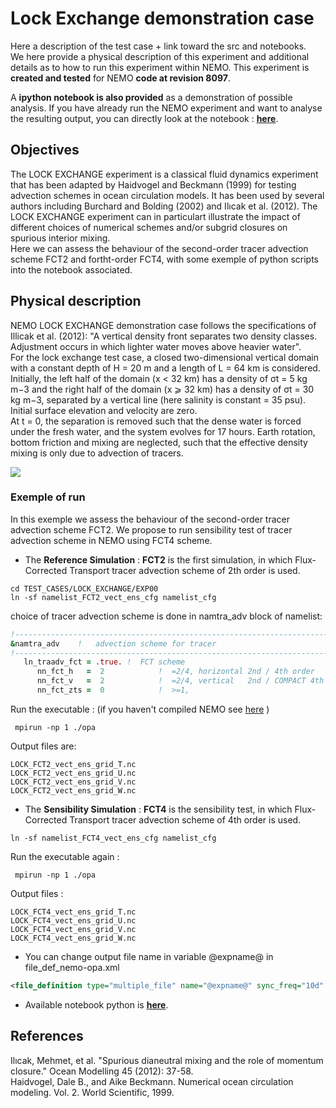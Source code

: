 # Lock Exchange demonstration case
Here a description of the test case + link toward the src and notebooks. 
<br>
We here provide a physical description of this experiment and additional details as to how to run this experiment within NEMO. This experiment is **created and tested** for NEMO **code at revision 8097**. 

A **ipython notebook is also provided** as a demonstration of possible analysis. If you have already run the NEMO experiment and want to analyse the resulting output, you can directly look at the notebook : **[here](https://github.com/sflavoni/NEMO-test-cases/blob/master/lock-exchange/notebook/lock-notebook.ipynb)**.

## Objectives
The LOCK EXCHANGE experiment is a classical fluid dynamics experiment that has been adapted by Haidvogel and Beckmann (1999) for testing advection schemes in ocean circulation models. It has been used by several authors including Burchard and Bolding (2002) and Ilıcak et al. (2012). The LOCK EXCHANGE experiment can in particulart illustrate the impact of different choices of numerical schemes and/or subgrid closures on spurious interior mixing. <br>
Here we can assess the behaviour of the second-order tracer advection scheme FCT2 and fortht-order FCT4, with some exemple of python scripts into the notebook associated.


## Physical description
NEMO LOCK EXCHANGE demonstration case follows the specifications of Illicak et al. (2012): 
"A vertical density front separates two density classes. Adjustment occurs in which lighter water moves above heavier water". <br>
For the lock exchange test case, a closed two-dimensional vertical domain with a constant depth of H = 20 m and a length of L = 64 km is considered. Initially, the left half of the domain (x < 32 km) has a density of σt = 5 kg m−3 and the right half of the domain (x ⩾ 32 km) has a density of σt = 30 kg m−3, separated by a vertical line (here salinity is constant = 35 psu). Initial surface elevation and velocity are zero.<br>
At t = 0, the separation is removed such that the dense water is forced under the fresh water, and the system evolves for 17 hours. Earth rotation, bottom friction and mixing are neglected, such that the effective density mixing is only due to advection of tracers.  <br>

 <img src="./figures/start-lock-exchange.001.jpeg"><br>
 

### Exemple of run
In this exemple we assess the behaviour of the second-order tracer advection scheme FCT2. We propose to run sensibility test of tracer advection scheme in NEMO using FCT4 scheme.<br>

* The **Reference Simulation** : **FCT2** is the first simulation, in which Flux-Corrected Transport tracer advection scheme of 2th order is used.

```
cd TEST_CASES/LOCK_EXCHANGE/EXP00
ln -sf namelist_FCT2_vect_ens_cfg namelist_cfg
```
choice of tracer advection scheme is done in namtra_adv block of namelist: 

~~~fortran
!-----------------------------------------------------------------------
&namtra_adv    !   advection scheme for tracer
!-----------------------------------------------------------------------
   ln_traadv_fct = .true. !  FCT scheme
      nn_fct_h   =  2            !  =2/4, horizontal 2nd / 4th order
      nn_fct_v   =  2            !  =2/4, vertical   2nd / COMPACT 4th order
      nn_fct_zts =  0            !  >=1, 
~~~

Run the executable : (if you haven't compiled NEMO see [here](https://github.com/sflavoni/NEMO-test-cases) )

``` 
 mpirun -np 1 ./opa 
```
Output files are: <br>

~~~
LOCK_FCT2_vect_ens_grid_T.nc
LOCK_FCT2_vect_ens_grid_U.nc
LOCK_FCT2_vect_ens_grid_V.nc
LOCK_FCT2_vect_ens_grid_W.nc
~~~

* The **Sensibility Simulation** : **FCT4** is the sensibility test, in which Flux-Corrected Transport tracer advection scheme of 4th order is used.


```
ln -sf namelist_FCT4_vect_ens_cfg namelist_cfg
```

Run the executable again : 

``` 
 mpirun -np 1 ./opa 
```

Output files : <br>

~~~
LOCK_FCT4_vect_ens_grid_T.nc
LOCK_FCT4_vect_ens_grid_U.nc
LOCK_FCT4_vect_ens_grid_V.nc
LOCK_FCT4_vect_ens_grid_W.nc
~~~

* You can change output file name  in variable @expname@ in file\_def\_nemo-opa.xml

~~~xml
<file_definition type="multiple_file" name="@expname@" sync_freq="10d" min_digits="4">
~~~

* Available notebook python is **[here](https://github.com/sflavoni/NEMO-test-cases/blob/master/lock-exchange/notebook/lock-notebook.ipynb)**.

## References

Ilıcak, Mehmet, et al. "Spurious dianeutral mixing and the role of momentum closure." Ocean Modelling 45 (2012): 37-58.<br>
Haidvogel, Dale B., and Aike Beckmann. Numerical ocean circulation modeling. Vol. 2. World Scientific, 1999. <br>

